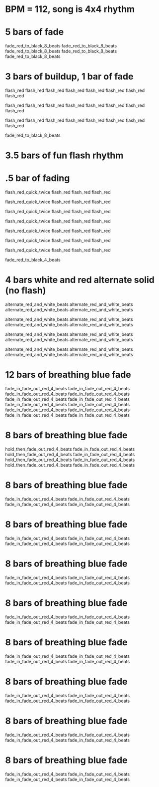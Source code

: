 # BPM = 112, song is 4x4 rhythm

# 5 bars of fade
fade_red_to_black_8_beats
fade_red_to_black_8_beats
fade_red_to_black_8_beats
fade_red_to_black_8_beats
fade_red_to_black_8_beats

# 3 bars of buildup, 1 bar of fade
flash_red
flash_red
flash_red
flash_red
flash_red
flash_red
flash_red
flash_red

flash_red
flash_red
flash_red
flash_red
flash_red
flash_red
flash_red
flash_red

flash_red
flash_red
flash_red
flash_red
flash_red
flash_red
flash_red
flash_red

fade_red_to_black_8_beats

# 3.5 bars of fun flash rhythm
# .5 bar of fading
flash_red_quick_twice
flash_red
flash_red
flash_red

flash_red_quick_twice
flash_red
flash_red
flash_red

flash_red_quick_twice
flash_red
flash_red
flash_red

flash_red_quick_twice
flash_red
flash_red
flash_red

flash_red_quick_twice
flash_red
flash_red
flash_red

flash_red_quick_twice
flash_red
flash_red
flash_red

flash_red_quick_twice
flash_red
flash_red
flash_red

fade_red_to_black_4_beats

# 4 bars white and red alternate solid (no flash)
alternate_red_and_white_beats
alternate_red_and_white_beats
alternate_red_and_white_beats
alternate_red_and_white_beats

alternate_red_and_white_beats
alternate_red_and_white_beats
alternate_red_and_white_beats
alternate_red_and_white_beats

alternate_red_and_white_beats
alternate_red_and_white_beats
alternate_red_and_white_beats
alternate_red_and_white_beats

alternate_red_and_white_beats
alternate_red_and_white_beats
alternate_red_and_white_beats
alternate_red_and_white_beats

# 12 bars of breathing blue fade
fade_in_fade_out_red_4_beats
fade_in_fade_out_red_4_beats
fade_in_fade_out_red_4_beats
fade_in_fade_out_red_4_beats
fade_in_fade_out_red_4_beats
fade_in_fade_out_red_4_beats
fade_in_fade_out_red_4_beats
fade_in_fade_out_red_4_beats
fade_in_fade_out_red_4_beats
fade_in_fade_out_red_4_beats
fade_in_fade_out_red_4_beats
fade_in_fade_out_red_4_beats

# 8 bars of breathing blue fade
hold_then_fade_out_red_4_beats
fade_in_fade_out_red_4_beats
hold_then_fade_out_red_4_beats
fade_in_fade_out_red_4_beats
hold_then_fade_out_red_4_beats
fade_in_fade_out_red_4_beats
hold_then_fade_out_red_4_beats
fade_in_fade_out_red_4_beats

# 8 bars of breathing blue fade
fade_in_fade_out_red_4_beats
fade_in_fade_out_red_4_beats
fade_in_fade_out_red_4_beats
fade_in_fade_out_red_4_beats

# 8 bars of breathing blue fade
fade_in_fade_out_red_4_beats
fade_in_fade_out_red_4_beats
fade_in_fade_out_red_4_beats
fade_in_fade_out_red_4_beats

# 8 bars of breathing blue fade
fade_in_fade_out_red_4_beats
fade_in_fade_out_red_4_beats
fade_in_fade_out_red_4_beats
fade_in_fade_out_red_4_beats

# 8 bars of breathing blue fade
fade_in_fade_out_red_4_beats
fade_in_fade_out_red_4_beats
fade_in_fade_out_red_4_beats
fade_in_fade_out_red_4_beats

# 8 bars of breathing blue fade
fade_in_fade_out_red_4_beats
fade_in_fade_out_red_4_beats
fade_in_fade_out_red_4_beats
fade_in_fade_out_red_4_beats

# 8 bars of breathing blue fade
fade_in_fade_out_red_4_beats
fade_in_fade_out_red_4_beats
fade_in_fade_out_red_4_beats
fade_in_fade_out_red_4_beats

# 8 bars of breathing blue fade
fade_in_fade_out_red_4_beats
fade_in_fade_out_red_4_beats
fade_in_fade_out_red_4_beats
fade_in_fade_out_red_4_beats

# 8 bars of breathing blue fade
fade_in_fade_out_red_4_beats
fade_in_fade_out_red_4_beats
fade_in_fade_out_red_4_beats
fade_in_fade_out_red_4_beats
